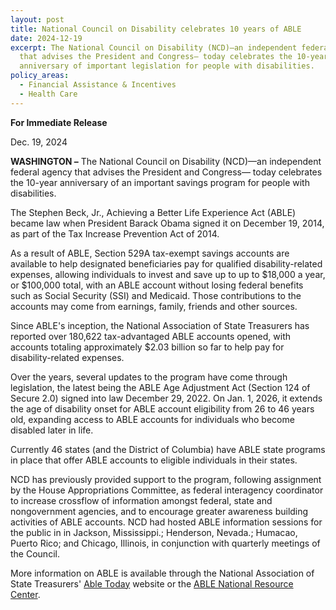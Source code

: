 ```yaml
---
layout: post
title: National Council on Disability celebrates 10 years of ABLE
date: 2024-12-19
excerpt: The National Council on Disability (NCD)—an independent federal agency
  that advises the President and Congress— today celebrates the 10-year
  anniversary of important legislation for people with disabilities.
policy_areas:
  - Financial Assistance & Incentives
  - Health Care
---
```

**For Immediate Release**

Dec. 19, 2024

**WASHINGTON –** The National Council on Disability (NCD)—an independent federal agency that advises the President and Congress— today celebrates the 10-year anniversary of an important savings program for people with disabilities.

The Stephen Beck, Jr., Achieving a Better Life Experience Act (ABLE) became law when President Barack Obama signed it on December 19, 2014, as part of the Tax Increase Prevention Act of 2014.

As a result of ABLE, Section 529A tax-exempt savings accounts are available to help designated beneficiaries pay for qualified disability-related expenses, allowing individuals to invest and save up to up to $18,000 a year, or $100,000 total, with an ABLE account without losing federal benefits such as Social Security (SSI) and Medicaid. Those contributions to the accounts may come from earnings, family, friends and other sources.

Since ABLE's inception, the National Association of State Treasurers has reported over 180,622 tax-advantaged ABLE accounts opened, with accounts totaling approximately $2.03 billion so far to help pay for disability-related expenses. 

Over the years, several updates to the program have come through legislation, the latest being the ABLE Age Adjustment Act (Section 124 of Secure 2.0) signed into law December 29, 2022. On Jan. 1, 2026, it extends the age of disability onset for ABLE account eligibility from 26 to 46 years old, expanding access to ABLE accounts for individuals who become disabled later in life.  

Currently 46 states (and the District of Columbia) have ABLE state programs in place that offer ABLE accounts to eligible individuals in their states.

NCD has previously provided support to the program, following assignment by the House Appropriations Committee, as federal interagency coordinator to increase crossflow of information amongst federal, state and nongovernment agencies, and to encourage greater awareness building activities of ABLE accounts. NCD had hosted ABLE information sessions for the public in in Jackson, Mississippi.; Henderson, Nevada.; Humacao, Puerto Rico; and Chicago, Illinois, in conjunction with quarterly meetings of the Council.

More information on ABLE is available through the National Association of State Treasurers' [Able Today](https://www.abletoday.org/) website or the [ABLE National Resource Center](https://www.ablenrc.org/).
